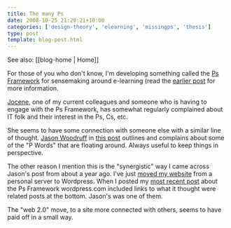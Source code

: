 ```yaml
---
title: The many Ps
date: 2008-10-25 21:20:21+10:00
categories: ['design-theory', 'elearning', 'missingps', 'thesis']
type: post
template: blog-post.html
---
```


See also: [[blog-home | Home]]

For those of you who don't know, I'm developing something called the [Ps Framework](/blog2/2008/10/24/the-ps-framework-avoiding-perceptual-blindness/) for sensemaking around e-learning (read the [earlier post](/blog2/2008/10/24/the-ps-framework-avoiding-perceptual-blindness/) for more information.

[Jocene](http://jocene.edublogs.org/), one of my current colleagues and someone who is having to engage with the Ps Framework, has somewhat regularly complained about IT folk and their interest in the Ps, Cs, etc.

She seems to have some connection with someone else with a similar line of thought. [Jason Woodruff](http://jasonwoodruff.wordpress.com/about/) in [this post](http://jasonwoodruff.wordpress.com/2007/09/14/p-words/) outlines and complains about some of the "P Words" that are floating around. Always useful to keep things in perspective.

The other reason I mention this is the "synergistic" way I came across Jason's post from about a year ago. I've just [moved my website](/blog2/2008/10/16/the-great-website-move-of-2008/) from a personal server to Wordpress. When I posted my [most recent post](/blog2/2008/10/24/the-ps-framework-avoiding-perceptual-blindness/) about the Ps Framework wordpress.com included links to what it thought were related posts at the bottom. Jason's was one of them.

The "web 2.0" move, to a site more connected with others, seems to have paid off in a small way.